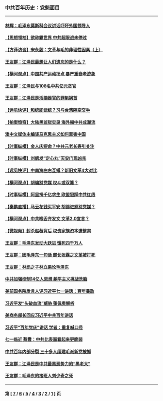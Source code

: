 ### 中共百年历史：党魁面目
---
#### [林辉：毛泽东莫斯科会议讲话吓坏外国领导人](../../pages/nf1176107/n13917931.md?07160430) 
#### [【思想领袖】欲称霸世界 中共超限战未停过](../../pages/nf1176107/n13745142.md?07160430) 
#### [【方菲访谈】宋永毅：文革与毛的非理性因素（上）](../../pages/nf1176107/n13469956.md?07160430) 
#### [王友群：江泽民最想让人们遗忘的是什么？](../../pages/nf1176107/n13408949.md?07160430) 
#### [【横河观点】中国共产运动拐点 暴严重衰老迹象](../../pages/nf1176107/n13388333.md?07160430) 
#### [王友群：江泽民与108名中共亿元贪官](../../pages/nf1176107/n13352358.md?07160430) 
#### [王友群：江泽民是活摘器官的罪魁祸首](../../pages/nf1176107/n13336903.md?07160430) 
#### [【远见快评】和统即武统？习与台湾隔空交手](../../pages/nf1176107/n13297739.md?07160430) 
#### [【拍案惊奇】大陆黑监狱实录 海外揭中共成潮流](../../pages/nf1176107/n13288853.md?07160430) 
#### [澳中文媒体主编谈马克思主义如何毒害中国](../../pages/nf1176107/n13257387.md?07160430) 
#### [【时事纵横】金人庆短命？中共元老长寿引关注](../../pages/nf1176107/n13217934.md?07160430) 
#### [【时事纵横】刘鹤发“定心丸”天安门现凶兆](../../pages/nf1176107/n13215416.md?07160430) 
#### [【远见快评】中南海左右互搏？新旧文革4大对比](../../pages/nf1176107/n13214745.md?07160430) 
#### [【横河观点】胡编怼党媒 权斗或双簧？](../../pages/nf1176107/n13210864.md?07160430) 
#### [【时事纵横】阿里捐千亿求生 欧盟狠踩中共红线](../../pages/nf1176107/n13206431.md?07160430) 
#### [【秦鹏直播】马云花钱买平安 胡锡进怒怼党媒？](../../pages/nf1176107/n13206392.md?07160430) 
#### [【横河观点】中共喉舌齐发文 文革2.0宣言？](../../pages/nf1176107/n13201248.md?07160430) 
#### [【微视频】封杀赵薇背后 权贵家族资本遭整肃](../../pages/nf1176107/n13197798.md?07160430) 
#### [王友群：毛泽东发动大跃进 饿死四千万人](../../pages/nf1176107/n13177158.md?07160430) 
#### [王友群：因毛泽东一句话 部长张霖之文革被打死](../../pages/nf1176107/n13161711.md?07160430) 
#### [王友群：林彪之子林立果论毛泽东](../../pages/nf1176107/n13128622.md?07160430) 
#### [中共加强控制14亿人思想 躺平主义挑战洗脑](../../pages/nf1176107/n13094299.md?07160430) 
#### [美前国务院发言人评习近平七一讲话：百年暴政](../../pages/nf1176107/n13066986.md?07160430) 
#### [习近平发“头破血流”威胁 蓬佩奥解析](../../pages/nf1176107/n13063604.md?07160430) 
#### [美商务部长回应习近平中共百年讲话](../../pages/nf1176107/n13062903.md?07160430) 
#### [习近平“百年党庆”讲话 学者：重复喊口号](../../pages/nf1176107/n13061411.md?07160430) 
#### [七一临近 蔡霞：中共比表面看起来更脆弱](../../pages/nf1176107/n13056418.md?07160430) 
#### [中共百年内部分裂 三十多人组建毛派新党被抓](../../pages/nf1176107/n13044023.md?07160430) 
#### [王友群：江泽民是中共最黑恶势力的“黑老大”](../../pages/nf1176107/n13022180.md?07160430) 
#### [王友群：毛泽东的接班人刘少奇之死](../../pages/nf1176107/n12991772.md?07160430) 

---
#### 第 [ [7](./7.md?07160430) / [6](./6.md?07160430) / [5](./5.md?07160430) / [4](./4.md?07160430) / [3](./3.md?07160430) / [2](./2.md?07160430) / [1](./1.md?07160430) ] 页
